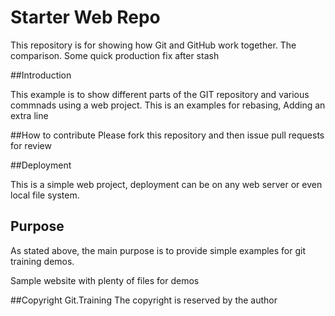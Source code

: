 # Starter Web Repo

This repository is for showing how Git and GitHub work together.
The comparison. Some quick production fix after stash

##Introduction

This example is to show different parts of the GIT repository and various commnads using a web project.
This is an examples for rebasing, Adding an extra line

##How to contribute
Please fork this repository and then issue pull requests for review

##Deployment

This is a simple web project, deployment can be on any web server or even local file system.

## Purpose
As stated above, the main purpose is to provide simple examples for git training demos.

Sample website with plenty of files for demos

##Copyright
Git.Training The copyright is reserved by the author